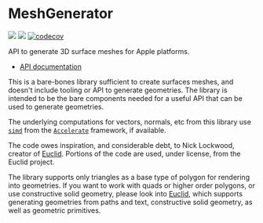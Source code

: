 # MeshGenerator

[![](https://img.shields.io/endpoint?url=https%3A%2F%2Fswiftpackageindex.com%2Fapi%2Fpackages%2Fheckj%2FMeshGenerator%2Fbadge%3Ftype%3Dswift-versions)](https://swiftpackageindex.com/heckj/MeshGenerator)
[![](https://img.shields.io/endpoint?url=https%3A%2F%2Fswiftpackageindex.com%2Fapi%2Fpackages%2Fheckj%2FMeshGenerator%2Fbadge%3Ftype%3Dplatforms)](https://swiftpackageindex.com/heckj/MeshGenerator)
[![codecov](https://codecov.io/gh/heckj/MeshGenerator/branch/main/graph/badge.svg?token=ESYVYJ24U1)](https://codecov.io/gh/heckj/MeshGenerator)

API to generate 3D surface meshes for Apple platforms.

- [API documentation](https://heckj.github.io/MeshGenerator/documentation/meshgenerator/)

This is a bare-bones library sufficient to create surfaces meshes, and doesn't include tooling or API to generate geometries.
The library is intended to be the bare components needed for a useful API that can be used to generate geometries.

The underlying computations for vectors, normals, etc from this library use [`simd`](https://developer.apple.com/documentation/accelerate/simd) from the [`Accelerate`](https://developer.apple.com/documentation/accelerate) framework, if available.

The code owes inspiration, and considerable debt, to Nick Lockwood, creator of [Euclid](https://swiftpackageindex.com/nicklockwood/Euclid).
Portions of the code are used, under license, from the Euclid project.

The library supports only triangles as a base type of polygon for rendering into geometries. If you want to work with quads or higher order polygons, or use constructive solid geometry, please look into [Euclid](https://swiftpackageindex.com/nicklockwood/Euclid), which supports generating geometries from paths and text, constructive solid geometry, as well as geometric primitives.
